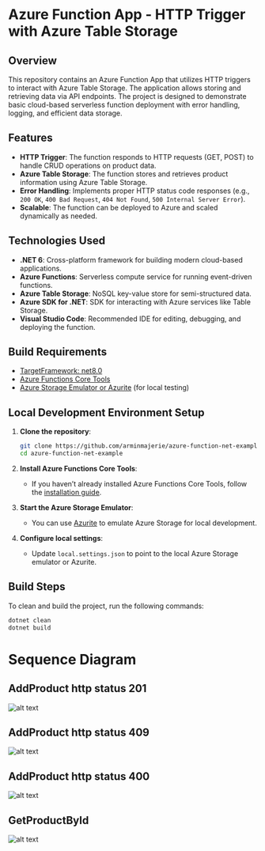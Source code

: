 # Azure Function App - HTTP Trigger with Azure Table Storage

## Overview

This repository contains an Azure Function App that utilizes HTTP triggers to interact with Azure Table Storage. The application allows storing and retrieving data via API endpoints. The project is designed to demonstrate basic cloud-based serverless function deployment with error handling, logging, and efficient data storage.

## Features

- **HTTP Trigger**: The function responds to HTTP requests (GET, POST) to handle CRUD operations on product data.
- **Azure Table Storage**: The function stores and retrieves product information using Azure Table Storage.
- **Error Handling**: Implements proper HTTP status code responses (e.g., `200 OK`, `400 Bad Request`, `404 Not Found`, `500 Internal Server Error`).
- **Scalable**: The function can be deployed to Azure and scaled dynamically as needed.
  
## Technologies Used

- **.NET 6**: Cross-platform framework for building modern cloud-based applications.
- **Azure Functions**: Serverless compute service for running event-driven functions.
- **Azure Table Storage**: NoSQL key-value store for semi-structured data.
- **Azure SDK for .NET**: SDK for interacting with Azure services like Table Storage.
- **Visual Studio Code**: Recommended IDE for editing, debugging, and deploying the function.

## Build Requirements

- [TargetFramework: net8.0](https://dotnet.microsoft.com/en-us/download/dotnet/6.0)
- [Azure Functions Core Tools](https://docs.microsoft.com/en-us/azure/azure-functions/functions-run-local)
- [Azure Storage Emulator or Azurite](https://docs.microsoft.com/en-us/azure/storage/common/storage-use-azurite?tabs=visual-studio) (for local testing)

## Local Development Environment Setup

1. **Clone the repository**:
    ```bash
    git clone https://github.com/arminmajerie/azure-function-net-example.git
    cd azure-function-net-example
    ```

2. **Install Azure Functions Core Tools**:
    - If you haven’t already installed Azure Functions Core Tools, follow the [installation guide](https://docs.microsoft.com/en-us/azure/azure-functions/functions-run-local).

3. **Start the Azure Storage Emulator**:
    - You can use [Azurite](https://docs.microsoft.com/en-us/azure/storage/common/storage-use-azurite?tabs=visual-studio) to emulate Azure Storage for local development.

4. **Configure local settings**:
    - Update `local.settings.json` to point to the local Azure Storage emulator or Azurite.

## Build Steps

To clean and build the project, run the following commands:

```bash
dotnet clean
dotnet build
```


# Sequence Diagram
## AddProduct http status 201
![alt text](documentation\Addproduct-201.png)

## AddProduct http status 409
![alt text](documentation\Addproduct-409.png)

## AddProduct http status 400
![alt text](documentation\Addproduct-400.png)

## GetProductById
![alt text](documentation\GetProductById.png)